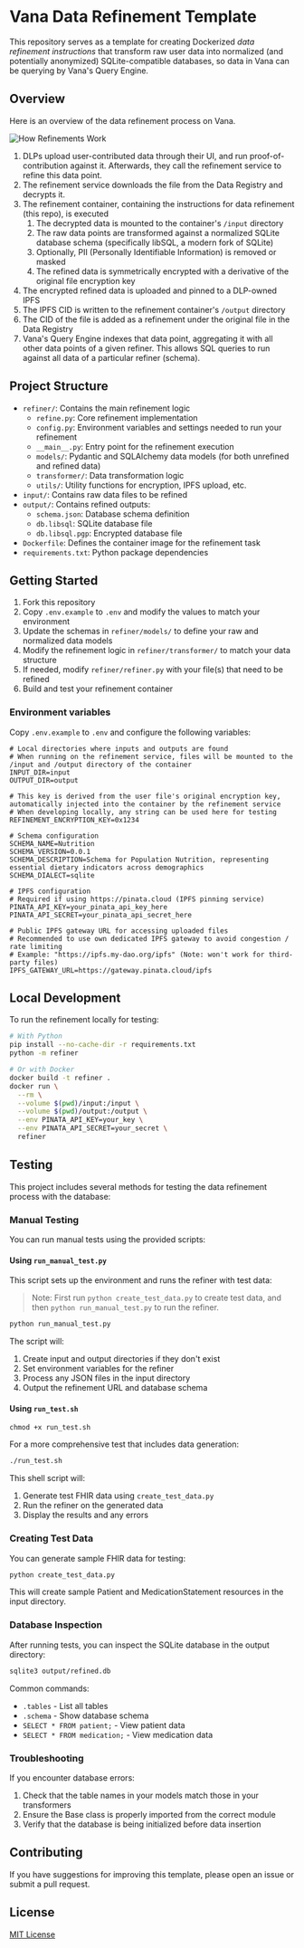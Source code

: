 # Vana Data Refinement Template

This repository serves as a template for creating Dockerized *data refinement instructions* that transform raw user data into normalized (and potentially anonymized) SQLite-compatible databases, so data in Vana can be querying by Vana's Query Engine.

## Overview

Here is an overview of the data refinement process on Vana.

![How Refinements Work](https://files.readme.io/25f8f6a4c8e785a72105d6eb012d09449f63ab5682d1f385120eaf5af871f9a2-image.png "How Refinements Work")

1. DLPs upload user-contributed data through their UI, and run proof-of-contribution against it. Afterwards, they call the refinement service to refine this data point.
1. The refinement service downloads the file from the Data Registry and decrypts it.
1. The refinement container, containing the instructions for data refinement (this repo), is executed
   1. The decrypted data is mounted to the container's `/input` directory
   1. The raw data points are transformed against a normalized SQLite database schema (specifically libSQL, a modern fork of SQLite)
   1. Optionally, PII (Personally Identifiable Information) is removed or masked
   1. The refined data is symmetrically encrypted with a derivative of the original file encryption key
1. The encrypted refined data is uploaded and pinned to a DLP-owned IPFS
1. The IPFS CID is written to the refinement container's `/output` directory
1. The CID of the file is added as a refinement under the original file in the Data Registry
1. Vana's Query Engine indexes that data point, aggregating it with all other data points of a given refiner. This allows SQL queries to run against all data of a particular refiner (schema).

## Project Structure

- `refiner/`: Contains the main refinement logic
    - `refine.py`: Core refinement implementation
    - `config.py`: Environment variables and settings needed to run your refinement
    - `__main__.py`: Entry point for the refinement execution
    - `models/`: Pydantic and SQLAlchemy data models (for both unrefined and refined data)
    - `transformer/`: Data transformation logic
    - `utils/`: Utility functions for encryption, IPFS upload, etc.
- `input/`: Contains raw data files to be refined
- `output/`: Contains refined outputs:
    - `schema.json`: Database schema definition
    - `db.libsql`: SQLite database file
    - `db.libsql.pgp`: Encrypted database file
- `Dockerfile`: Defines the container image for the refinement task
- `requirements.txt`: Python package dependencies

## Getting Started

1. Fork this repository
2. Copy `.env.example` to `.env` and modify the values to match your environment
3. Update the schemas in `refiner/models/` to define your raw and normalized data models
4. Modify the refinement logic in `refiner/transformer/` to match your data structure
5. If needed, modify `refiner/refiner.py` with your file(s) that need to be refined
6. Build and test your refinement container

### Environment variables

Copy `.env.example` to `.env` and configure the following variables:

```dotenv
# Local directories where inputs and outputs are found
# When running on the refinement service, files will be mounted to the /input and /output directory of the container
INPUT_DIR=input
OUTPUT_DIR=output

# This key is derived from the user file's original encryption key, automatically injected into the container by the refinement service
# When developing locally, any string can be used here for testing
REFINEMENT_ENCRYPTION_KEY=0x1234

# Schema configuration
SCHEMA_NAME=Nutrition
SCHEMA_VERSION=0.0.1
SCHEMA_DESCRIPTION=Schema for Population Nutrition, representing essential dietary indicators across demographics
SCHEMA_DIALECT=sqlite

# IPFS configuration
# Required if using https://pinata.cloud (IPFS pinning service)
PINATA_API_KEY=your_pinata_api_key_here
PINATA_API_SECRET=your_pinata_api_secret_here

# Public IPFS gateway URL for accessing uploaded files
# Recommended to use own dedicated IPFS gateway to avoid congestion / rate limiting
# Example: "https://ipfs.my-dao.org/ipfs" (Note: won't work for third-party files)
IPFS_GATEWAY_URL=https://gateway.pinata.cloud/ipfs
```

## Local Development

To run the refinement locally for testing:

```bash
# With Python
pip install --no-cache-dir -r requirements.txt
python -m refiner

# Or with Docker
docker build -t refiner .
docker run \
  --rm \
  --volume $(pwd)/input:/input \
  --volume $(pwd)/output:/output \
  --env PINATA_API_KEY=your_key \
  --env PINATA_API_SECRET=your_secret \
  refiner
```

## Testing

This project includes several methods for testing the data refinement process with the database:

### Manual Testing

You can run manual tests using the provided scripts:

#### Using `run_manual_test.py`

This script sets up the environment and runs the refiner with test data:

> Note: First run `python create_test_data.py` to create test data, and then `python run_manual_test.py` to run the refiner.

```bash
python run_manual_test.py
```

The script will:
1. Create input and output directories if they don't exist
2. Set environment variables for the refiner
3. Process any JSON files in the input directory
4. Output the refinement URL and database schema

#### Using `run_test.sh`

```shell
chmod +x run_test.sh
```

For a more comprehensive test that includes data generation:

```bash
./run_test.sh
```

This shell script will:
1. Generate test FHIR data using `create_test_data.py`
2. Run the refiner on the generated data
3. Display the results and any errors

### Creating Test Data

You can generate sample FHIR data for testing:

```bash
python create_test_data.py
```

This will create sample Patient and MedicationStatement resources in the input directory.

### Database Inspection

After running tests, you can inspect the SQLite database in the output directory:

```bash
sqlite3 output/refined.db
```

Common commands:
- `.tables` - List all tables
- `.schema` - Show database schema
- `SELECT * FROM patient;` - View patient data
- `SELECT * FROM medication;` - View medication data

### Troubleshooting

If you encounter database errors:
1. Check that the table names in your models match those in your transformers
2. Ensure the Base class is properly imported from the correct module
3. Verify that the database is being initialized before data insertion

## Contributing

If you have suggestions for improving this template, please open an issue or submit a pull request.

## License

[MIT License](LICENSE)

